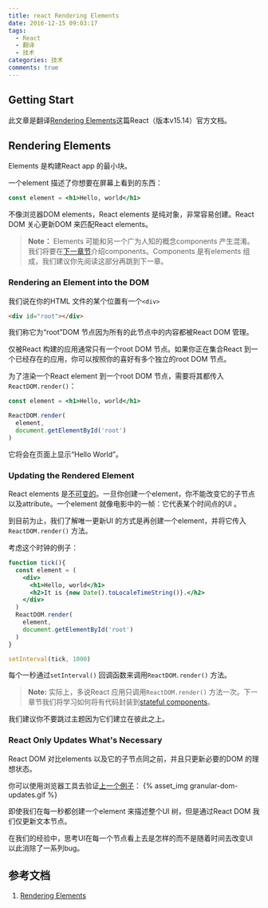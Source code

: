 ```yaml
---
title: react Rendering Elements
date: 2016-12-15 09:03:17
tags:
  - React
  - 翻译
  - 技术
categories: 技术
comments: true
---
```


## Getting Start

此文章是翻译[Rendering Elements](https://facebook.github.io/react/docs/rendering-elements.html)这篇React（版本v15.14）官方文档。

<!--more-->

## Rendering Elements

Elements 是构建React app 的最小块。

一个element 描述了你想要在屏幕上看到的东西：
```jsx
const element = <h1>Hello, world</h1>
```
不像浏览器DOM elements，React elements 是纯对象，非常容易创建。React DOM 关心更新DOM 来匹配React elements。

>**Note：**
Elements 可能和另一个广为人知的概念components 产生混淆。我们将要在[下一章节](https://facebook.github.io/react/docs/components-and-props.html)介绍components。Components 是有elements 组成，我们建议你先阅读这部分再跳到下一章。

### Rendering an Element into the DOM

我们说在你的HTML 文件的某个位置有一个`<div>`
```html
<div id="root"></div>
````
我们称它为“root”DOM 节点因为所有的此节点中的内容都被React DOM 管理。

仅被React 构建的应用通常只有一个root DOM 节点。如果你正在集合React 到一个已经存在的应用，你可以按照你的喜好有多个独立的root DOM 节点。

为了渲染一个React element 到一个root DOM 节点，需要将其都传入`ReactDOM.render()`：
```jsx
const element = <h1>Hello, world</h1>

ReactDOM.render(
  element,
  document.getElementById('root')
)
```
它将会在页面上显示“Hello World”。

### Updating the Rendered Element

React elements 是[不可变的](https://en.wikipedia.org/wiki/Immutable_object)。一旦你创建一个element，你不能改变它的子节点以及attribute。一个element 就像电影中的一帧：它代表某个时间点的UI 。

到目前为止，我们了解唯一更新UI 的方式是再创建一个element，并将它传入`ReactDOM.render()` 方法。

考虑这个时钟的例子：
```jsx
function tick(){
  const element = (
    <div>
      <h1>Hello, world</h1>
      <h2>It is {new Date().toLocaleTimeString()}.</h2>
    </div>
  )
  ReactDOM.render(
    element,
    document.getElementById('root')
  )
}

setInterval(tick, 1000)
```
每个一秒通过`setInterval()` 回调函数来调用`ReactDOM.render()` 方法。

>**Note:**
实际上，多说React 应用只调用`ReactDOM.render()` 方法一次。下一章节我们将学习如何将有代码封装到[stateful components](https://facebook.github.io/react/docs/state-and-lifecycle.html)。

我们建议你不要跳过主题因为它们建立在彼此之上。

### React Only Updates What's Necessary

React DOM 对比elements 以及它的子节点同之前，并且只更新必要的DOM 的理想状态。

你可以使用浏览器工具去验证[上一个例子](http://codepen.io/gaearon/pen/gwoJZk?editors=0010)：
{% asset_img granular-dom-updates.gif %}

即使我们在每一秒都创建一个element 来描述整个UI 树，但是通过React DOM 我们仅更新文本节点。

在我们的经验中，思考UI在每一个节点看上去是怎样的而不是随着时间去改变UI以此消除了一系列bug。

## 参考文档

1. [Rendering Elements](https://facebook.github.io/react/docs/rendering-elements.html)
